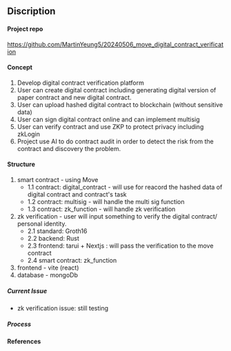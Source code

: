 ## Discription

#### Project repo
https://github.com/MartinYeung5/20240506_move_digital_contract_verification

#### Concept

1. Develop digital contract verification platform​
2. User can create digital contract​ including generating digital version of paper contract and new digital contract​.
3. User can upload hashed digital contract to blockchain (without sensitive data)​
4. User can sign digital contract online and can implement multisig
5. User can verify contract and use ZKP to protect privacy including zkLogin​
6. Project use AI to do contract audit in order to detect the risk from the contract and discovery the problem.

#### Structure
1. smart contract - using Move
    * 1.1 contract: digital_contract - will use for reacord the hashed data of digital contract and contract's task
    * 1.2 contract: multisig - will handle the multi sig function
    * 1.3 contract: zk_function - will handle zk verification
2. zk verification - user will input something to verify the digital contract/ personal identity. 
    * 2.1 standard: Groth16
    * 2.2 backend: Rust
    * 2.3 frontend: tarui + Nextjs : will pass the verification to the move contract
    * 2.4 smart contract: zk_function
3. frontend - vite (react)
4. database - mongoDb

##### Current Issue
* zk verification issue: still testing

##### Process


#### References
